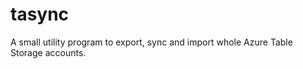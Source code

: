 tasync
======

A small utility program to export, sync and import whole Azure Table Storage accounts.